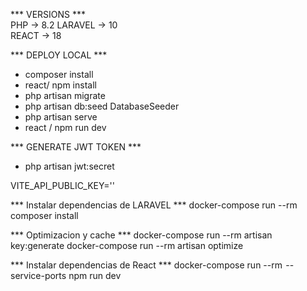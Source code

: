 *** VERSIONS ***  
PHP -> 8.2 
LARAVEL -> 10  
REACT -> 18 

*** DEPLOY LOCAL *** 
- composer install
- react/ npm install
- php artisan migrate
- php artisan db:seed DatabaseSeeder
- php artisan serve
- react / npm run dev  
  
*** GENERATE JWT TOKEN ***  
- php artisan jwt:secret

VITE_API_PUBLIC_KEY=''


*** Instalar dependencias de LARAVEL ***
docker-compose run --rm composer install

*** Optimizacion y cache ***
docker-compose run --rm artisan key:generate
docker-compose run --rm artisan optimize

*** Instalar dependencias de React ***
docker-compose run --rm  --service-ports npm run dev
